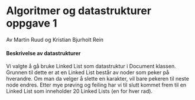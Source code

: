 # Algoritmer og datastrukturer oppgave 1
Av Martin Ruud og Kristian Bjurholt Rein 

<h4> Beskrivelse av datastrukturer </h4> 
Vi valgte å gå bruke Linked List som datastruktur i Document klassen. Grunnen til dette er at en Linked List består av noder som peker på hverandre. Om man da velger å slette en karakter, vil bare pekeren til neste node endres. Etter mye prøving og feiling har vi til slutt kommet frem til en Linked List som inneholder 20 Linked Lists (en for hver rad). 

